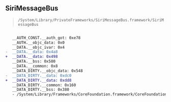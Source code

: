## SiriMessageBus

> `/System/Library/PrivateFrameworks/SiriMessageBus.framework/SiriMessageBus`

```diff

   __AUTH_CONST.__auth_got: 0xe78
   __AUTH.__objc_data: 0x0
   __DATA.__objc_ivar: 0x4
-  __DATA.__data: 0x4a8
+  __DATA.__data: 0x498
   __DATA.__bss: 0x580
   __DATA.__common: 0x8
   __DATA_DIRTY.__objc_data: 0x548
-  __DATA_DIRTY.__data: 0xdc0
+  __DATA_DIRTY.__data: 0xdd8
   __DATA_DIRTY.__common: 0x160
   __DATA_DIRTY.__bss: 0x380
   - /System/Library/Frameworks/CoreFoundation.framework/CoreFoundation

```
